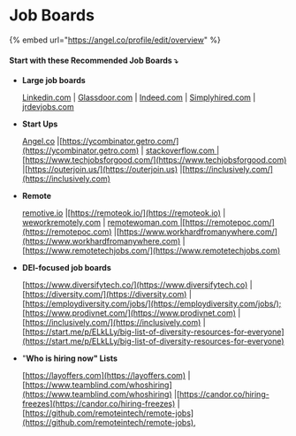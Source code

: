 # Job Boards

{% embed url="https://angel.co/profile/edit/overview" %}



#### Start with these Recommended Job Boards ⤵️

*   **Large job boards**

    [Linkedin.com](https://lambdaschool.ballely.com/api/mailings/click/PMRGSZBCHIYTQNBSGY3CYITVOJWCEORCNB2HI4B2F4XWY2LONNSWI2LOFZRW63JCFQRG64THEI5CENRTMQ2GMZLBGIWWMOLCMEWTIYZYGAWTSZJTHEWWIMZYMQ2TSOBVGM2DGZRCFQRHMZLSONUW63RCHIRDIIRMEJZWSZZCHIRDA2ZQKBVUERBRLJREKOK2OZUWY2CDJFAWK3ZZPJLHIMRZJ55EUSKIOZBWG6SNOI3XGNLLHURH2===) | [Glassdoor.com](https://lambdaschool.ballely.com/api/mailings/click/PMRGSZBCHIYTQNBSGY3CYITVOJWCEORCNB2HI4B2F4XWO3DBONZWI33POIXGG33NEIWCE33SM4RDUIRWGNSDIZTFMEZC2ZRZMJQS2NDDHAYC2OLFGM4S2ZBTHBSDKOJYGUZTIM3GEIWCE5TFOJZWS33OEI5CENBCFQRHG2LHEI5CEV3QJYZDM4SWOMYE44SVKBJDMQTKNVJWSQSNPJWESRTXIZVUI2CEGNETEULVGFZW4SLKGA6SE7I=) | [Indeed.com](http://indeed.com) | [Simplyhired.com](https://lambdaschool.ballely.com/api/mailings/click/PMRGSZBCHIYTQNBSGY3CYITVOJWCEORCNB2HI4DTHIXS653XO4XHG2LNOBWHS2DJOJSWILTDN5WS6IRMEJXXEZZCHIRDMM3EGRTGKYJSFVTDSYTBFU2GGOBQFU4WKMZZFVSDGODEGU4TQNJTGQZWMIRMEJ3GK4TTNFXW4IR2EI2CELBCONUWOIR2EJRU4USKINHVQ5ZWJBUWWYLUI5EGQZKROFJXU5BZMFYUMSK2ONDWOTSGJIZUWVCWKRJEKRJ5EJ6Q====) | [jrdevjobs.com](https://lambdaschool.ballely.com/api/mailings/click/PMRGSZBCHIYTQNBSGY3CYITVOJWCEORCNB2HI4B2F4XWU4TEMV3GU33COMXGG33NEIWCE33SM4RDUIRWGNSDIZTFMEZC2ZRZMJQS2NDDHAYC2OLFGM4S2ZBTHBSDKOJYGUZTIM3GEIWCE5TFOJZWS33OEI5CENBCFQRHG2LHEI5CESRUIQZTEULJJFZE2RJNIR2HKZZXJ5YHUSTQONXV65KBNZYUEQTQGMZVQOKNKVAUQTKYLE6SE7I=)
*   **Start Ups**

    [Angel.co](https://lambdaschool.ballely.com/api/mailings/click/PMRGSZBCHIYTQNBSGY3CYITVOJWCEORCNB2HI4B2F4XWC3THMVWC4Y3PEIWCE33SM4RDUIRWGNSDIZTFMEZC2ZRZMJQS2NDDHAYC2OLFGM4S2ZBTHBSDKOJYGUZTIM3GEIWCE5TFOJZWS33OEI5CENBCFQRHG2LHEI5CE6JQPJDWQODBGJNC2YLPI5FDKSDCPF5ECTJRKVXXQNTJMRGV65SUGVYFASCJNVHVSXZZIU6SE7I=) |[https://ycombinator.getro.com/](https://ycombinator.getro.com) | [stackoverflow.com |](https://lambdaschool.ballely.com/api/mailings/click/PMRGSZBCHIYTQNBSGY3CYITVOJWCEORCNB2HI4B2F4XXG5DBMNVW65TFOJTGY33XFZRW63JCFQRG64THEI5CENRTMQ2GMZLBGIWWMOLCMEWTIYZYGAWTSZJTHEWWIMZYMQ2TSOBVGM2DGZRCFQRHMZLSONUW63RCHIRDIIRMEJZWSZZCHIRGWS3GKNXTOSCFJ52UUZ2ELJGE43DDLJKVENKWOZFC2Z3KHBKVQTTYKZVXQ3DINBSWUNCNHURH2===)[https://www.techjobsforgood.com/](https://www.techjobsforgood.com) |[https://outerjoin.us/](https://outerjoin.us) |[https://inclusively.com/](https://inclusively.com)
*   **Remote**

    [remotive.io](http://remotive.io) |[https://remoteok.io/](https://remoteok.io) | [weworkremotely.com](http://weworkremotely.com) | [remotewoman.com |](http://remotewoman.com)[https://remotepoc.com/](https://remotepoc.com) |[https://www.workhardfromanywhere.com/](https://www.workhardfromanywhere.com) |[https://www.remotetechjobs.com/](https://www.remotetechjobs.com)
*   **DEI-focused job boards**

    [https://www.diversifytech.co/](https://www.diversifytech.co) |[https://diversity.com/](https://diversity.com) |[https://employdiversity.com/jobs/](https://employdiversity.com/jobs/);[https://www.prodivnet.com/](https://www.prodivnet.com) |[https://inclusively.com/](https://inclusively.com) |[https://start.me/p/ELkLLy/big-list-of-diversity-resources-for-everyone](https://start.me/p/ELkLLy/big-list-of-diversity-resources-for-everyone)
*   "**Who is hiring now" Lists**

    [https://layoffers.com](https://layoffers.com) |[https://www.teamblind.com/whoshiring](https://www.teamblind.com/whoshiring) |[https://candor.co/hiring-freezes](https://candor.co/hiring-freezes) |[https://github.com/remoteintech/remote-jobs](https://github.com/remoteintech/remote-jobs),
